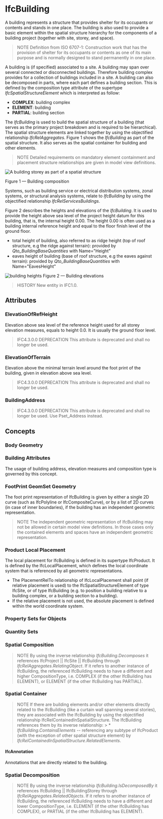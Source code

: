 # IfcBuilding

A building represents a structure that provides shelter for its occupants or contents and stands in one place. The building is also used to provide a basic element within the spatial structure hierarchy for the components of a building project (together with site, storey, and space).<!-- end of definition -->

> NOTE  Definition from ISO 6707-1:
> Construction work that has the provision of shelter for its occupants or contents as one of its main purpose and is normally designed to stand permanently in one place.

A building is (if specified) associated to a site. A building may span over several connected or disconnected buildings. Therefore building complex provides for a collection of buildings included in a site. A building can also be decomposed in parts, where each part defines a building section. This is defined by the composition type attribute of the supertype _IfcSpatialStructureElement_ which is interpreted as follow:

* **COMPLEX**: building complex
* **ELEMENT**: building
* **PARTIAL**: building section

The _IfcBuilding_ is used to build the spatial structure of a building (that serves as the primary project breakdown and is required to be hierarchical). The spatial structure elements are linked together by using the objectified relationship _IfcRelAggregates_. Figure 1 shows the _IfcBuilding_ as part of the spatial structure. It also serves as the spatial container for building and other elements.

> NOTE  Detailed requirements on mandatory element containment and placement structure relationships are given in model view definitions.

![A building storey as part of a spatial structure](../../../../figures/ifcbuilding-spatialstructure.png)


Figure 1 — Building composition

Systems, such as building service or electrical distribution systems, zonal systems, or structural analysis systems, relate to _IfcBuilding_ by using the objectified relationship _IfcRelServicesBuildings_.

Figure 2 describes the heights and elevations of the _IfcBuilding_. It is used to provide the height above sea level of the project height datum for this building, that is, the internal height 0.00. The height 0.00 is often used as a building internal reference height and equal to the floor finish level of the ground floor.

* total height of building, also referred to as ridge height (top of roof structure, e.g the ridge against terrain): provided by _Qto_BuildingBaseQuantities_ with Name="Height"
* eaves height of building (base of roof structure, e.g the eaves against terrain): provided by _Qto_BuildingBaseQuantities_ with Name="EavesHeight"

![building heights](../../../../figures/ifcbuilding_heights.png)
Figure 2 — Building elevations

> HISTORY  New entity in IFC1.0.

## Attributes

### ElevationOfRefHeight
Elevation above sea level of the reference height used for all storey elevation measures, equals to height 0.0. It is usually the ground floor level.

> IFC4.3.0.0 DEPRECATION This attribute is deprecated and shall no longer be used.

### ElevationOfTerrain
Elevation above the minimal terrain level around the foot print of the building, given in elevation above sea level.

> IFC4.3.0.0 DEPRECATION This attribute is deprecated and shall no longer be used.

### BuildingAddress

> IFC4.3.0.0 DEPRECATION This attribute is deprecated and shall no longer be used. Use Pset_Address instead.

## Concepts

### Body Geometry

### Building Attributes

The usage of building address, elevation measures and composition type is governed by this concept.

### FootPrint GeomSet Geometry

The foot print representation of IfcBuilding is given by either a single 2D curve (such as IfcPolyline or IfcCompositeCurve), or by a list of 2D curves (in case of inner boundaries), if the building has an independent geometric representation.

> NOTE  The independent geometric representation of IfcBuilding may not be allowed in certain model view definitions. In those cases only the contained elements and spaces have an independent geometric representation.

### Product Local Placement

The local placement for IfcBuilding is defined in its supertype IfcProduct. It is defined by the IfcLocalPlacement, which defines the local coordinate system that is referenced by all geometric representations.

* The PlacementRelTo relationship of IfcLocalPlacement shall point (if relative placement is used) to the IfcSpatialStructureElement of type IfcSite, or of type IfcBuilding (e.g. to position a building relative to a building complex, or a building section to a building).
* If the relative placement is not used, the absolute placement is defined within the world coordinate system.

### Property Sets for Objects



### Quantity Sets



### Spatial Composition

> NOTE  By using the inverse relationship _IfcBuilding.Decomposes_ it references IfcProject || IfcSite || IfcBuilding through _IfcRelAggregates.RelatingObject_. If it refers to another instance of IfcBuilding, the referenced IfcBuilding needs to have a different and higher CompositionType, i.e. COMPLEX (if the other IfcBuilding has ELEMENT), or ELEMENT (if the other IfcBuilding has PARTIAL).

### Spatial Container

> NOTE  If there are building elements and/or other elements directly related to the IfcBuilding (like a curtain wall spanning several stories), they are associated with the IfcBuilding by using the objectified relationship IfcRelContainedInSpatialStructure. The IfcBuilding references them by its inverse relationship: > *  _IfcBuilding.ContainsElements_ -- referencing any subtype of IfcProduct (with the exception of other spatial structure element) by _IfcRelContainedInSpatialStructure.RelatedElements_.

#### IfcAnnotation

Annotations that are directly related to the building.

### Spatial Decomposition

> NOTE  By using the inverse relationship _IfcBuilding.IsDecomposedBy_ it references IfcBuilding || IfcBuildingStorey through _IfcRelAggregates.RelatedObjects_. If it refers to another instance of IfcBuilding, the referenced IfcBuilding needs to have a different and lower CompositionType, i.e. ELEMENT (if the other IfcBuilding has COMPLEX), or PARTIAL (if the other IfcBuilding has ELEMENT).
